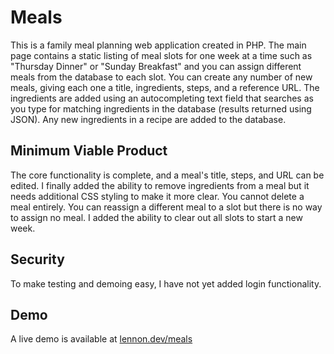 # Meals

This is a family meal planning web application created in PHP. The main page contains a static listing of meal slots for one week at a time such as "Thursday Dinner" or "Sunday Breakfast" and you can assign different meals from the database to each slot. You can create any number of new meals, giving each one a title, ingredients, steps, and a reference URL. The ingredients are added using an autocompleting text field that searches as you type for matching ingredients in the database (results returned using JSON). Any new ingredients in a recipe are added to the database.

## Minimum Viable Product

The core functionality is complete, and a meal's title, steps, and URL can be edited. I finally added the ability to remove ingredients from a meal but it needs additional CSS styling to make it more clear. You cannot delete a meal entirely. You can reassign a different meal to a slot but there is no way to assign no meal. I added the ability to clear out all slots to start a new week.

## Security

To make testing and demoing easy, I have not yet added login functionality.

## Demo

A live demo is available at [lennon.dev/meals](https://lennon.dev/meals)
